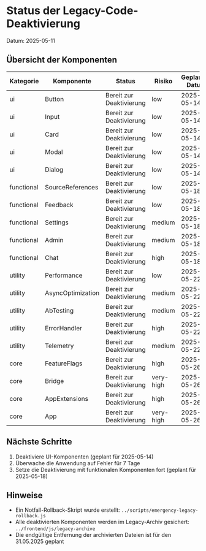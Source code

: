 # Status der Legacy-Code-Deaktivierung

Datum: 2025-05-11

## Übersicht der Komponenten

| Kategorie | Komponente | Status | Risiko | Geplantes Datum |
|-----------|------------|--------|--------|----------------|
| ui | Button | Bereit zur Deaktivierung | low | 2025-05-14 |
| ui | Input | Bereit zur Deaktivierung | low | 2025-05-14 |
| ui | Card | Bereit zur Deaktivierung | low | 2025-05-14 |
| ui | Modal | Bereit zur Deaktivierung | low | 2025-05-14 |
| ui | Dialog | Bereit zur Deaktivierung | low | 2025-05-14 |
| functional | SourceReferences | Bereit zur Deaktivierung | low | 2025-05-18 |
| functional | Feedback | Bereit zur Deaktivierung | low | 2025-05-18 |
| functional | Settings | Bereit zur Deaktivierung | medium | 2025-05-18 |
| functional | Admin | Bereit zur Deaktivierung | medium | 2025-05-18 |
| functional | Chat | Bereit zur Deaktivierung | high | 2025-05-18 |
| utility | Performance | Bereit zur Deaktivierung | low | 2025-05-22 |
| utility | AsyncOptimization | Bereit zur Deaktivierung | medium | 2025-05-22 |
| utility | AbTesting | Bereit zur Deaktivierung | medium | 2025-05-22 |
| utility | ErrorHandler | Bereit zur Deaktivierung | high | 2025-05-22 |
| utility | Telemetry | Bereit zur Deaktivierung | medium | 2025-05-22 |
| core | FeatureFlags | Bereit zur Deaktivierung | high | 2025-05-26 |
| core | Bridge | Bereit zur Deaktivierung | very-high | 2025-05-26 |
| core | AppExtensions | Bereit zur Deaktivierung | high | 2025-05-26 |
| core | App | Bereit zur Deaktivierung | very-high | 2025-05-26 |

## Nächste Schritte

1. Deaktiviere UI-Komponenten (geplant für 2025-05-14)
2. Überwache die Anwendung auf Fehler für 7 Tage
3. Setze die Deaktivierung mit funktionalen Komponenten fort (geplant für 2025-05-18)

## Hinweise

- Ein Notfall-Rollback-Skript wurde erstellt: `../scripts/emergency-legacy-rollback.js`
- Alle deaktivierten Komponenten werden im Legacy-Archiv gesichert: `../frontend/js/legacy-archive`
- Die endgültige Entfernung der archivierten Dateien ist für den 31.05.2025 geplant
